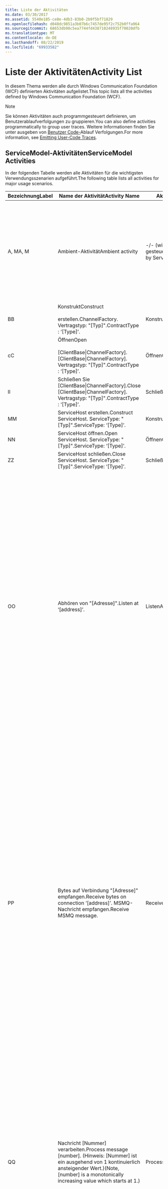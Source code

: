 ```yaml
---
title: Liste der Aktivitäten
ms.date: 03/30/2017
ms.assetid: 5540e185-ce8e-4db3-83b0-2b9f5bf71829
ms.openlocfilehash: d048dc9851a3b07b6c7457de95f2c752b0ffa964
ms.sourcegitcommit: 68653db98c5ea7744fd438710248935f70020dfb
ms.translationtype: MT
ms.contentlocale: de-DE
ms.lasthandoff: 08/22/2019
ms.locfileid: "69933582"
---
```

# <a name="activity-list"></a><span data-ttu-id="16885-102">Liste der Aktivitäten</span><span class="sxs-lookup"><span data-stu-id="16885-102">Activity List</span></span>
<span data-ttu-id="16885-103">In diesem Thema werden alle durch Windows Communication Foundation (WCF) definierten Aktivitäten aufgelistet.</span><span class="sxs-lookup"><span data-stu-id="16885-103">This topic lists all the activities defined by Windows Communication Foundation (WCF).</span></span>  
  
> [!NOTE]
> <span data-ttu-id="16885-104">Sie können Aktivitäten auch programmgesteuert definieren, um Benutzerablaufverfolgungen zu gruppieren.</span><span class="sxs-lookup"><span data-stu-id="16885-104">You can also define activities programmatically to group user traces.</span></span> <span data-ttu-id="16885-105">Weitere Informationen finden Sie unter ausgeben von [Benutzer Code-](../../../../../docs/framework/wcf/diagnostics/tracing/emitting-user-code-traces.md)Ablauf Verfolgungen.</span><span class="sxs-lookup"><span data-stu-id="16885-105">For more information, see [Emitting User-Code Traces](../../../../../docs/framework/wcf/diagnostics/tracing/emitting-user-code-traces.md).</span></span>  
  
## <a name="servicemodel-activities"></a><span data-ttu-id="16885-106">ServiceModel-Aktivitäten</span><span class="sxs-lookup"><span data-stu-id="16885-106">ServiceModel Activities</span></span>  
 <span data-ttu-id="16885-107">In der folgenden Tabelle werden alle Aktivitäten für die wichtigsten Verwendungsszenarien aufgeführt.</span><span class="sxs-lookup"><span data-stu-id="16885-107">The following table lists all activities for major usage scenarios.</span></span>  
  
|<span data-ttu-id="16885-108">Bezeichnung</span><span class="sxs-lookup"><span data-stu-id="16885-108">Label</span></span>|<span data-ttu-id="16885-109">Name der Aktivität</span><span class="sxs-lookup"><span data-stu-id="16885-109">Activity Name</span></span>|<span data-ttu-id="16885-110">Aktivitätstyp</span><span class="sxs-lookup"><span data-stu-id="16885-110">Activity Type</span></span>|<span data-ttu-id="16885-111">Beschreibung</span><span class="sxs-lookup"><span data-stu-id="16885-111">Description</span></span>|  
|-----------|-------------------|-------------------|-----------------|  
|<span data-ttu-id="16885-112">A, M</span><span class="sxs-lookup"><span data-stu-id="16885-112">A, M</span></span>|<span data-ttu-id="16885-113">Ambient-Aktivität</span><span class="sxs-lookup"><span data-stu-id="16885-113">Ambient activity</span></span>|<span data-ttu-id="16885-114">-/- (wird nicht über ServiceModel gesteuert)</span><span class="sxs-lookup"><span data-stu-id="16885-114">N/A (this is not controlled by ServiceModel)</span></span>|<span data-ttu-id="16885-115">Die Aktivität, deren ID in TLS festgelegt wird, bevor Aufrufe an ServiceModel-Code (client- oder serverseitig) stattfinden.</span><span class="sxs-lookup"><span data-stu-id="16885-115">The activity whose ID is set in TLS before any calls to ServiceModel code (client side or server side).</span></span><br /><br /> <span data-ttu-id="16885-116">Beispiel: Eine Aktivität, bei der Open auf dem WCF-Client oder Service Host. Open aufgerufen wird, wird aufgerufen.</span><span class="sxs-lookup"><span data-stu-id="16885-116">Example: An activity where  open is called on the WCF client or serviceHost.open is called.</span></span>|  
|<span data-ttu-id="16885-117">B</span><span class="sxs-lookup"><span data-stu-id="16885-117">B</span></span>|<span data-ttu-id="16885-118">Konstrukt</span><span class="sxs-lookup"><span data-stu-id="16885-118">Construct</span></span><br /><br /> <span data-ttu-id="16885-119">erstellen.</span><span class="sxs-lookup"><span data-stu-id="16885-119">ChannelFactory.</span></span> <span data-ttu-id="16885-120">Vertragstyp: "[Typ]".</span><span class="sxs-lookup"><span data-stu-id="16885-120">ContractType : ‘[Type]’.</span></span>|<span data-ttu-id="16885-121">Konstrukt</span><span class="sxs-lookup"><span data-stu-id="16885-121">Construct</span></span>||  
|<span data-ttu-id="16885-122">c</span><span class="sxs-lookup"><span data-stu-id="16885-122">C</span></span>|<span data-ttu-id="16885-123">Öffnen</span><span class="sxs-lookup"><span data-stu-id="16885-123">Open</span></span><br /><br /> <span data-ttu-id="16885-124">[ClientBase&#124;ChannelFactory].</span><span class="sxs-lookup"><span data-stu-id="16885-124">[ClientBase&#124;ChannelFactory].</span></span> <span data-ttu-id="16885-125">Vertragstyp: "[Typ]".</span><span class="sxs-lookup"><span data-stu-id="16885-125">ContractType : ‘[Type]’.</span></span>|<span data-ttu-id="16885-126">Öffnen</span><span class="sxs-lookup"><span data-stu-id="16885-126">Open</span></span>||  
|<span data-ttu-id="16885-127">I</span><span class="sxs-lookup"><span data-stu-id="16885-127">I</span></span>|<span data-ttu-id="16885-128">Schließen Sie [ClientBase&#124;ChannelFactory].</span><span class="sxs-lookup"><span data-stu-id="16885-128">Close [ClientBase&#124;ChannelFactory].</span></span> <span data-ttu-id="16885-129">Vertragstyp: "[Typ]".</span><span class="sxs-lookup"><span data-stu-id="16885-129">ContractType : ‘[Type]’.</span></span>|<span data-ttu-id="16885-130">Schließen</span><span class="sxs-lookup"><span data-stu-id="16885-130">Close</span></span>||  
|<span data-ttu-id="16885-131">M</span><span class="sxs-lookup"><span data-stu-id="16885-131">M</span></span>|<span data-ttu-id="16885-132">ServiceHost erstellen.</span><span class="sxs-lookup"><span data-stu-id="16885-132">Construct ServiceHost.</span></span> <span data-ttu-id="16885-133">ServiceType: "[Typ]".</span><span class="sxs-lookup"><span data-stu-id="16885-133">ServiceType: ‘[Type]’.</span></span>|<span data-ttu-id="16885-134">Konstrukt</span><span class="sxs-lookup"><span data-stu-id="16885-134">Construct</span></span>||  
|<span data-ttu-id="16885-135">N</span><span class="sxs-lookup"><span data-stu-id="16885-135">N</span></span>|<span data-ttu-id="16885-136">ServiceHost öffnen.</span><span class="sxs-lookup"><span data-stu-id="16885-136">Open ServiceHost.</span></span> <span data-ttu-id="16885-137">ServiceType: "[Typ]".</span><span class="sxs-lookup"><span data-stu-id="16885-137">ServiceType: ‘[Type]’.</span></span>|<span data-ttu-id="16885-138">Öffnen</span><span class="sxs-lookup"><span data-stu-id="16885-138">Open</span></span>||  
|<span data-ttu-id="16885-139">Z</span><span class="sxs-lookup"><span data-stu-id="16885-139">Z</span></span>|<span data-ttu-id="16885-140">ServiceHost schließen.</span><span class="sxs-lookup"><span data-stu-id="16885-140">Close ServiceHost.</span></span> <span data-ttu-id="16885-141">ServiceType: "[Typ]".</span><span class="sxs-lookup"><span data-stu-id="16885-141">ServiceType: ‘[Type]’.</span></span>|<span data-ttu-id="16885-142">Schließen</span><span class="sxs-lookup"><span data-stu-id="16885-142">Close</span></span>||  
|<span data-ttu-id="16885-143">O</span><span class="sxs-lookup"><span data-stu-id="16885-143">O</span></span>|<span data-ttu-id="16885-144">Abhören von "[Adresse]".</span><span class="sxs-lookup"><span data-stu-id="16885-144">Listen at ‘[address]’.</span></span>|<span data-ttu-id="16885-145">ListenAt</span><span class="sxs-lookup"><span data-stu-id="16885-145">ListenAt</span></span>|<span data-ttu-id="16885-146">Diese und die folgende Aktivität sind transportspezifisch.</span><span class="sxs-lookup"><span data-stu-id="16885-146">This and the next activity are transport-specific.</span></span> <span data-ttu-id="16885-147">Die ListenAt-Aktivität repräsentiert den Inhalt, der der Adresse zugeordnet wird, die vom Kanallistener abgehört wird.</span><span class="sxs-lookup"><span data-stu-id="16885-147">The ListenAt activity represents the content that maps to the address where the channel listener listens at.</span></span> <span data-ttu-id="16885-148">Im Fall von MSMQ ist dies die Warteschlange selbst, da die Warteschlange einer Adresse zugeordnet wird.</span><span class="sxs-lookup"><span data-stu-id="16885-148">In the case of MSMQ, it is the queue itself since the queue maps to one address.</span></span> <span data-ttu-id="16885-149">Bei dieser Aktivität werden im Fall von verbindungsorientierten Transporten ankommende Verbindungen und im Fall von MSMQ MSMQ-Nachrichten abgehört.</span><span class="sxs-lookup"><span data-stu-id="16885-149">This activity listens for incoming connections in the case of connection-oriented transports, for MSMQ messages in the case of MSMQ.</span></span> <span data-ttu-id="16885-150">Diese Aktivität wird während ServiceHost.Open() erstellt. Sie enthält die Ablaufverfolgungen für die Erstellung und Entfernung des Listeners und überträgt an alle ReceiveBytes-Aktivitäten.</span><span class="sxs-lookup"><span data-stu-id="16885-150">This activity is created during ServiceHost.Open(), and contains the traces related to creating and disposing the listener, as well as transferring out to all ReceiveBytes activities.</span></span>|  
|<span data-ttu-id="16885-151">P</span><span class="sxs-lookup"><span data-stu-id="16885-151">P</span></span>|<span data-ttu-id="16885-152">Bytes auf Verbindung "[Adresse]" empfangen.</span><span class="sxs-lookup"><span data-stu-id="16885-152">Receive bytes on connection ‘[address]’.</span></span> <span data-ttu-id="16885-153">MSMQ-Nachricht empfangen.</span><span class="sxs-lookup"><span data-stu-id="16885-153">Receive MSMQ message.</span></span>|<span data-ttu-id="16885-154">ReceiveBytes</span><span class="sxs-lookup"><span data-stu-id="16885-154">ReceiveBytes</span></span>|<span data-ttu-id="16885-155">In dieser Aktivität werden Daten, die letztendlich eine WCF-Nachricht erhalten, verarbeitet.</span><span class="sxs-lookup"><span data-stu-id="16885-155">In this activity, data that will eventually get a WCF message is processed.</span></span> <span data-ttu-id="16885-156">Ankommende Bytes werden im Fall eines verbindungsorientierten Transports oder von HTTP erwartet.</span><span class="sxs-lookup"><span data-stu-id="16885-156">Incoming bytes are waited in the case of connection-oriented transport or http.</span></span> <span data-ttu-id="16885-157">Bei TCP/Named Pipes (benannten Pipes) entspricht die Lebensdauer dieser Aktivität der Lebensdauer der Verbindung, da sie gemeinsam mit der Verbindung erstellt wird.</span><span class="sxs-lookup"><span data-stu-id="16885-157">For TCP/named-pipe, the lifetime of this activity is the lifetime of the connection, as it is created when the connection is created.</span></span> <span data-ttu-id="16885-158">Bei HTTP entspricht die Lebensdauer der Aktivität der Lebensdauer einer Nachrichtenanforderung. Sie wird beim Senden der Nachricht erstellt.</span><span class="sxs-lookup"><span data-stu-id="16885-158">For http, it is of the lifetime of a message request and is created when the message is sent.</span></span> <span data-ttu-id="16885-159">Diese Aktivität enthält ggf. die Ablaufverfolgungen für die Erstellung und Entfernung der Verbindung und überträgt an alle Aktivitäten, die Nachrichten (Objekte) verarbeiten.</span><span class="sxs-lookup"><span data-stu-id="16885-159">This activity contains the traces related to creating and disposing the connection if applicable, as well as transfers out to all message (object) processing activities.</span></span><br /><br /> <span data-ttu-id="16885-160">Im Fall von MSMQ ist dies die Aktivität, in der die MSMQ-Nachricht abgerufen wird.</span><span class="sxs-lookup"><span data-stu-id="16885-160">In the case of MSMQ, it is the activity where the MSMQ message is retrieved.</span></span>|  
|<span data-ttu-id="16885-161">Q</span><span class="sxs-lookup"><span data-stu-id="16885-161">Q</span></span>|<span data-ttu-id="16885-162">Nachricht [Nummer] verarbeiten.</span><span class="sxs-lookup"><span data-stu-id="16885-162">Process message [number].</span></span> <span data-ttu-id="16885-163">(Hinweis: [Nummer] ist ein ausgehend von 1 kontinuierlich ansteigender Wert.)</span><span class="sxs-lookup"><span data-stu-id="16885-163">(Note, [number] is a monotonically increasing value which starts at 1.)</span></span>|<span data-ttu-id="16885-164">ProcessMessage</span><span class="sxs-lookup"><span data-stu-id="16885-164">ProcessMessage</span></span>|<span data-ttu-id="16885-165">Es wird eine ankommende Nachricht verarbeitet.</span><span class="sxs-lookup"><span data-stu-id="16885-165">Process an incoming message.</span></span> <span data-ttu-id="16885-166">Diese Aktivität beginnt, wenn alle Daten (Bytes, MSMQ-Nachricht) empfangen werden, um ein WCF-Nachrichten Objekt zu bilden.</span><span class="sxs-lookup"><span data-stu-id="16885-166">This activity starts when all the data (bytes, MSMQ message) are received to form a WCF message object.</span></span> <span data-ttu-id="16885-167">Die Ablaufverfolgungen in dieser Aktivität befassen sich mit der Headerverarbeitung.</span><span class="sxs-lookup"><span data-stu-id="16885-167">Traces within this activity deal with header processing.</span></span><br /><br /> <span data-ttu-id="16885-168">Sobald eine verteilbare Nachricht gebildet wurde, wird zur ServiceHost-ProcessAction-Aktivität gewechselt, nachdem die entsprechende Aktivitäts-ID in Erfahrung gebracht wurde.</span><span class="sxs-lookup"><span data-stu-id="16885-168">Once a message that can be dispatched is formed, the ServiceHost ProcessAction activity is switched to after looking up the corresponding Activity ID.</span></span>|  
|<span data-ttu-id="16885-169">D, S</span><span class="sxs-lookup"><span data-stu-id="16885-169">D, S</span></span>|<span data-ttu-id="16885-170">Aktion "[Aktion]" verarbeiten.</span><span class="sxs-lookup"><span data-stu-id="16885-170">Process action ‘[action]’.</span></span>|<span data-ttu-id="16885-171">ProcessAction</span><span class="sxs-lookup"><span data-stu-id="16885-171">ProcessAction</span></span>|<span data-ttu-id="16885-172">Die Nachricht wird über einen Transport-/Sicherheits-/RM-Stapel verarbeitet und bei Eingang bzw. Ausgang an Benutzercode verteilt.</span><span class="sxs-lookup"><span data-stu-id="16885-172">Process the message through the Transport/Security/RM stack for dispatching the message to user code on receive, and in the reverse order on send.</span></span><br /><br /> <span data-ttu-id="16885-173">Auf dem-Server verwendet diese Aktivität die propagierte Aktivitäts-ID, wenn Sie im Nachrichten Header über "Aktivitäts Propagierung" gesendet wird. Andernfalls wird eine neue GUID erstellt.</span><span class="sxs-lookup"><span data-stu-id="16885-173">On the server, this activity uses the propagated Activity ID if it is sent in the message header via "Activity Propagation"; otherwise, a new GUID is created.</span></span><br /><br /> <span data-ttu-id="16885-174">Die Antwortnachricht wird bei Anforderung-/Antwortverträgen ebenfalls in dieser Aktivität verarbeitet.</span><span class="sxs-lookup"><span data-stu-id="16885-174">The response message for request/reply contracts is also processed in that activity.</span></span>|  
|<span data-ttu-id="16885-175">T</span><span class="sxs-lookup"><span data-stu-id="16885-175">T</span></span>|<span data-ttu-id="16885-176">"[IContract.Operation]" ausführen.</span><span class="sxs-lookup"><span data-stu-id="16885-176">Execute ‘[IContract.Operation]’.</span></span>|<span data-ttu-id="16885-177">ExecuteUserCode</span><span class="sxs-lookup"><span data-stu-id="16885-177">ExecuteUserCode</span></span>|<span data-ttu-id="16885-178">Benutzercode wird dienstseitig nach dem Verteilen ausgeführt.</span><span class="sxs-lookup"><span data-stu-id="16885-178">Execute user code after dispatch on the service side.</span></span> <span data-ttu-id="16885-179">Diese Aktivität stellt eine Grenze zwischen ServiceHost-Code und Benutzercode bereit.</span><span class="sxs-lookup"><span data-stu-id="16885-179">This activity provides a boundary to delineate ServiceHost code from user-provided code.</span></span>|  
  
## <a name="security-activities"></a><span data-ttu-id="16885-180">Sicherheitsaktivitäten</span><span class="sxs-lookup"><span data-stu-id="16885-180">Security Activities</span></span>  
 <span data-ttu-id="16885-181">In der folgenden Tabelle werden alle sicherheitsbezogenen Aktivitäten aufgeführt.</span><span class="sxs-lookup"><span data-stu-id="16885-181">The following table lists all activities related to Security.</span></span>  
  
|<span data-ttu-id="16885-182">Name der Aktivität</span><span class="sxs-lookup"><span data-stu-id="16885-182">Activity Name</span></span>|<span data-ttu-id="16885-183">Aktivitätstyp</span><span class="sxs-lookup"><span data-stu-id="16885-183">Activity Type</span></span>|<span data-ttu-id="16885-184">Beschreibung</span><span class="sxs-lookup"><span data-stu-id="16885-184">Description</span></span>|  
|-------------------|-------------------|-----------------|  
|<span data-ttu-id="16885-185">Sichere Sitzung einrichten</span><span class="sxs-lookup"><span data-stu-id="16885-185">Setup secure session</span></span>|<span data-ttu-id="16885-186">SetupSecurity</span><span class="sxs-lookup"><span data-stu-id="16885-186">SetupSecurity</span></span>|<span data-ttu-id="16885-187">Nur clientseitig vorhanden.</span><span class="sxs-lookup"><span data-stu-id="16885-187">Exists on the client side only.</span></span> <span data-ttu-id="16885-188">Enthält alle RST\*-/SCT-Austauschvorgänge für die Authentifizierung und Einrichtung des Sicherheitskontexts.</span><span class="sxs-lookup"><span data-stu-id="16885-188">Contains all RST\*/SCT exchanges for authentication and setting the security context.</span></span> <span data-ttu-id="16885-189">Wenn `propagateActivity` =\*der Wert ist, wird diese Aktivität mit den entsprechenden Process Action RST/SCT-Aktivitäten des dienstangs zusammengeführt. `true`</span><span class="sxs-lookup"><span data-stu-id="16885-189">If `propagateActivity`=`true`, this activity is merged with the service’s corresponding Process Action RST\*/SCT activities.</span></span>|  
|<span data-ttu-id="16885-190">Sichere Sitzung schließen</span><span class="sxs-lookup"><span data-stu-id="16885-190">Close secure session</span></span>|<span data-ttu-id="16885-191">SetupSecurity</span><span class="sxs-lookup"><span data-stu-id="16885-191">SetupSecurity</span></span>|<span data-ttu-id="16885-192">Clientseitig vorhanden.</span><span class="sxs-lookup"><span data-stu-id="16885-192">Exists on the client side.</span></span> <span data-ttu-id="16885-193">Enthält den "Cancel"-Nachrichtenaustausch zum Schließen der sicheren Sitzung.</span><span class="sxs-lookup"><span data-stu-id="16885-193">Contains the Cancel message exchange for closing the secure session.</span></span> <span data-ttu-id="16885-194">Wenn `propagateActivity` derWertist`true`, wird diese Aktivität mit der Verarbeitungs Aktion "Cancel" aus dem Dienst zusammengeführt. =</span><span class="sxs-lookup"><span data-stu-id="16885-194">If `propagateActivity`=`true`, this activity is merged with the Process Action "Cancel" from the service.</span></span>|  
  
 <span data-ttu-id="16885-195">In der folgenden Tabelle werden alle COM+-bezogenen Aktivitäten aufgeführt.</span><span class="sxs-lookup"><span data-stu-id="16885-195">The following table lists all activities related to COM+.</span></span>  
  
|<span data-ttu-id="16885-196">Name der Aktivität</span><span class="sxs-lookup"><span data-stu-id="16885-196">Activity Name</span></span>|<span data-ttu-id="16885-197">Aktivitätstyp</span><span class="sxs-lookup"><span data-stu-id="16885-197">Activity Type</span></span>|<span data-ttu-id="16885-198">Beschreibung</span><span class="sxs-lookup"><span data-stu-id="16885-198">Description</span></span>|  
|-------------------|-------------------|-----------------|  
|<span data-ttu-id="16885-199">COM+-Instanz erstellen</span><span class="sxs-lookup"><span data-stu-id="16885-199">Create COM+ instance</span></span>|<span data-ttu-id="16885-200">TransferToCOMPlus</span><span class="sxs-lookup"><span data-stu-id="16885-200">TransferToCOMPlus</span></span>|<span data-ttu-id="16885-201">1 Aktivitäts Instanz für jeden com+-Befehl von WCF-Code</span><span class="sxs-lookup"><span data-stu-id="16885-201">1 activity instance for each COM+ call from WCF code</span></span>|  
|<span data-ttu-id="16885-202">Ausführen des com+ \<-Vorgangs ></span><span class="sxs-lookup"><span data-stu-id="16885-202">Execute COM+ \<operation></span></span>|<span data-ttu-id="16885-203">TransferToCOMPlus</span><span class="sxs-lookup"><span data-stu-id="16885-203">TransferToCOMPlus</span></span>|<span data-ttu-id="16885-204">1 Aktivitäts Instanz für jeden com+-Befehl von WCF-Code</span><span class="sxs-lookup"><span data-stu-id="16885-204">1 activity instance for each COM+ call from WCF code</span></span>|  
  
## <a name="wmi-activities"></a><span data-ttu-id="16885-205">WMI-Aktivitäten</span><span class="sxs-lookup"><span data-stu-id="16885-205">WMI Activities</span></span>  
 <span data-ttu-id="16885-206">In der folgenden Tabelle werden alle WMI-bezogenen Aktivitäten aufgeführt.</span><span class="sxs-lookup"><span data-stu-id="16885-206">The following table lists all activities related to WMI.</span></span>  
  
|<span data-ttu-id="16885-207">Name der Aktivität</span><span class="sxs-lookup"><span data-stu-id="16885-207">Activity Name</span></span>|<span data-ttu-id="16885-208">Aktivitätstyp</span><span class="sxs-lookup"><span data-stu-id="16885-208">Activity Type</span></span>|<span data-ttu-id="16885-209">Beschreibung</span><span class="sxs-lookup"><span data-stu-id="16885-209">Description</span></span>|  
|-------------------|-------------------|-----------------|  
|<span data-ttu-id="16885-210">WMI-GET-Anforderung</span><span class="sxs-lookup"><span data-stu-id="16885-210">WMI get</span></span>|<span data-ttu-id="16885-211">WMIGetObject</span><span class="sxs-lookup"><span data-stu-id="16885-211">WMIGetObject</span></span>|<span data-ttu-id="16885-212">Benutzer ruft Daten von WMI ab.</span><span class="sxs-lookup"><span data-stu-id="16885-212">User is retrieving data from WMI.</span></span>|  
|<span data-ttu-id="16885-213">WMI-PUT-Anforderung</span><span class="sxs-lookup"><span data-stu-id="16885-213">WMI put</span></span>|<span data-ttu-id="16885-214">WmiPutInstance</span><span class="sxs-lookup"><span data-stu-id="16885-214">WmiPutInstance</span></span>|<span data-ttu-id="16885-215">Benutzer aktualisiert Daten mit WMI.</span><span class="sxs-lookup"><span data-stu-id="16885-215">User is updating data with WMI.</span></span>|
